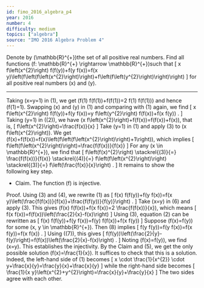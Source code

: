 ```yaml
---
id: fimo_2016_algebra_p4
year: 2016
number: 4
difficulty: medium
topics: ["algebra"]
source: "IMO 2016 Algebra Problem 4"
---
```


Denote by \(\mathbb{R}^{+}\)the set of all positive real numbers. Find all functions \(f: \mathbb{R}^{+} \rightarrow \mathbb{R}^{+}\)such that
\[
x f\left(x^{2}\right) f(f(y))+f(y f(x))=f(x y)\left(f\left(f\left(x^{2}\right)\right)+f\left(f\left(y^{2}\right)\right)\right)
\]
for all positive real numbers \(x\) and \(y\).


---
Taking \(x=y=1\) in (1), we get \(f(1) f(f(1))+f(f(1))=2 f(1) f(f(1))\) and hence \(f(1)=1\). Swapping \(x\) and \(y\) in (1) and comparing with (1) again, we find
\[
x f\left(x^{2}\right) f(f(y))+f(y f(x))=y f\left(y^{2}\right) f(f(x))+f(x f(y)) .
\]
Taking \(y=1\) in \((2)\), we have \(x f\left(x^{2}\right)+f(f(x))=f(f(x))+f(x)\), that is,
\[
f\left(x^{2}\right)=\frac{f(x)}{x}
\]
Take \(y=1\) in (1) and apply (3) to \(x f\left(x^{2}\right)\). We get \(f(x)+f(f(x))=f(x)\left(f\left(f\left(x^{2}\right)\right)+1\right)\), which implies
\[
f\left(f\left(x^{2}\right)\right)=\frac{f(f(x))}{f(x)}
\]
For any \(x \in \mathbb{R}^{+}\), we find that
\[
f\left(f(x)^{2}\right) \stackrel{(3)}{=} \frac{f(f(x))}{f(x)} \stackrel{(4)}{=} f\left(f\left(x^{2}\right)\right) \stackrel{(3)}{=} f\left(\frac{f(x)}{x}\right) .
\]
It remains to show the following key step.

*  Claim. The function \(f\) is injective.

Proof. Using (3) and (4), we rewrite (1) as
\[
f(x) f(f(y))+f(y f(x))=f(x y)\left(\frac{f(f(x))}{f(x)}+\frac{f(f(y))}{f(y)}\right) .
\]
Take \(x=y\) in (6) and apply (3). This gives \(f(x) f(f(x))+f(x f(x))=2 \frac{f(f(x))}{x}\), which means
\[
f(x f(x))=f(f(x))\left(\frac{2}{x}-f(x)\right)
\]
Using (3), equation (2) can be rewritten as
\[
f(x) f(f(y))+f(y f(x))=f(y) f(f(x))+f(x f(y))
\]
Suppose \(f(x)=f(y)\) for some \(x, y \in \mathbb{R}^{+}\). Then (8) implies
\[
f(y f(y))=f(y f(x))=f(x f(y))=f(x f(x)) .
\]
Using \((7)\), this gives
\[
f(f(y))\left(\frac{2}{y}-f(y)\right)=f(f(x))\left(\frac{2}{x}-f(x)\right) .
\]
Noting \(f(x)=f(y)\), we find \(x=y\). This establishes the injectivity. By the Claim and (5), we get the only possible solution \(f(x)=\frac{1}{x}\). It suffices to check that this is a solution. Indeed, the left-hand side of (1) becomes
\[
x \cdot \frac{1}{x^{2}} \cdot y+\frac{x}{y}=\frac{y}{x}+\frac{x}{y}
\]
while the right-hand side becomes
\[
\frac{1}{x y}\left(x^{2}+y^{2}\right)=\frac{x}{y}+\frac{y}{x}
\]
The two sides agree with each other.

